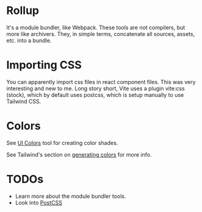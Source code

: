 # Rollup

It's a module bundler, like Webpack. These tools are not compilers, but more like archivers. They, in simple terms, concatenate all sources, assets, etc. into a bundle.

# Importing CSS

You can apparently import css files in react component files. This was very interesting and new to me. Long story short, Vite uses a plugin vite:css (stock), which by default uses postcss, which is setup manually to use Tailwind CSS.

# Colors

See [UI Colors](https://uicolors.app/create) tool for creating color shades.

See Tailwind's section on [generating colors](https://tailwindcss.com/docs/customizing-colors#generating-colors) for more info.

# TODOs

* Learn more about the module bundler tools.
* Look into [PostCSS](https://github.com/postcss/postcss)
